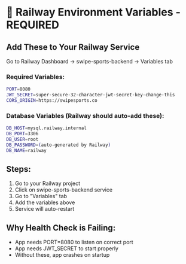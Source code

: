 # 🚂 Railway Environment Variables - REQUIRED

## Add These to Your Railway Service

Go to Railway Dashboard → swipe-sports-backend → Variables tab

### Required Variables:

```bash
PORT=8080
JWT_SECRET=super-secure-32-character-jwt-secret-key-change-this
CORS_ORIGIN=https://swipesports.co
```

### Database Variables (Railway should auto-add these):
```bash
DB_HOST=mysql.railway.internal
DB_PORT=3306  
DB_USER=root
DB_PASSWORD=(auto-generated by Railway)
DB_NAME=railway
```

## Steps:
1. Go to your Railway project
2. Click on swipe-sports-backend service
3. Go to "Variables" tab
4. Add the variables above
5. Service will auto-restart

## Why Health Check is Failing:
- App needs PORT=8080 to listen on correct port
- App needs JWT_SECRET to start properly
- Without these, app crashes on startup
